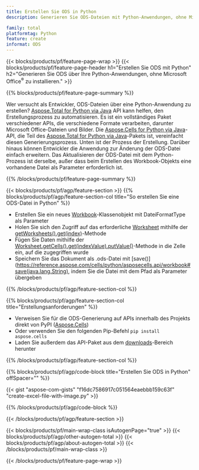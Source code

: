 ```yaml
---
title: Erstellen Sie ODS in Python
description: Generieren Sie ODS-Dateien mit Python-Anwendungen, ohne Microsoft Office zu verwenden. 

family: total
platformtag: Python
feature: create
informat: ODS
---
```

{{< blocks/products/pf/feature-page-wrap >}}
{{< blocks/products/pf/feature-page-header h1="Erstellen Sie ODS mit Python" h2="Generieren Sie ODS über Ihre Python-Anwendungen, ohne Microsoft Office<sup>&reg;</sup> zu installieren." >}}

{{% blocks/products/pf/feature-page-summary %}}

Wer versucht als Entwickler, ODS-Dateien über eine Python-Anwendung zu erstellen? [Aspose.Total for Python via Java](https://products.aspose.com/total/python-java/) API kann helfen, den Erstellungsprozess zu automatisieren. Es ist ein vollständiges Paket verschiedener APIs, die verschiedene Formate verarbeiten, darunter Microsoft Office-Dateien und Bilder. Die [Aspose.Cells for Python via Java](https://products.aspose.com/cells/python-java/)-API, die Teil des [Aspose.Total for Python via Java](https://products.aspose.com/total/python-java/)-Pakets ist, vereinfacht diesen Generierungsprozess. Unten ist der Prozess der Erstellung. Darüber hinaus können Entwickler die Anwendung zur Änderung der ODS-Datei einfach erweitern. Das Aktualisieren der ODS-Datei mit dem Python-Prozess ist derselbe, außer dass beim Erstellen des Workbook-Objekts eine vorhandene Datei als Parameter erforderlich ist.

{{% /blocks/products/pf/feature-page-summary %}}

{{< blocks/products/pf/agp/feature-section >}}
{{% blocks/products/pf/agp/feature-section-col title="So erstellen Sie eine ODS-Datei in Python" %}}

- Erstellen Sie ein neues [Workbook](https://reference.aspose.com/cells/python/asposecells.api/Workbook)-Klassenobjekt mit DateiFormatType als Parameter
- Holen Sie sich den Zugriff auf das erforderliche [Worksheet](https://reference.aspose.com/cells/python/asposecells.api/Worksheet) mithilfe der [getWorksheets().get(index)](https://reference.aspose.com/cells/python/asposecells.api/workbook#Worksheets)-Methode
- Fügen Sie Daten mithilfe der [Worksheet.getCells().get(indexValue).putValue()](https://reference.aspose.com/cells/python/asposecells.api/worksheet#Cells)-Methode in die Zelle ein, auf die zugegriffen wurde
- Speichern Sie das Dokument als .ods-Datei mit [save()](https://reference.aspose.com/cells/python/asposecells.api/workbook#save(java.lang.String), indem Sie die Datei mit dem Pfad als Parameter übergeben

{{% /blocks/products/pf/agp/feature-section-col %}}

{{% blocks/products/pf/agp/feature-section-col title="Erstellungsanforderungen" %}}

- Verweisen Sie für die ODS-Generierung auf APIs innerhalb des Projekts direkt von PyPI ([Aspose.Cells](https://pypi.org/project/aspose-cells/))
- Oder verwenden Sie den folgenden Pip-Befehl ```pip install aspose.cells``` 
- Laden Sie außerdem das API-Paket aus dem [downloads](https://releases.aspose.com/cells/python-java)-Bereich herunter 

{{% /blocks/products/pf/agp/feature-section-col %}}

{{% blocks/products/pf/agp/code-block title="Erstellen Sie ODS in Python" offSpacer="" %}}

{{< gist "aspose-com-gists" "f16dc7586917c051564eaebbb159c63f" "create-excel-file-with-image.py" >}}

{{% /blocks/products/pf/agp/code-block %}}

{{< /blocks/products/pf/agp/feature-section >}}

{{< blocks/products/pf/main-wrap-class isAutogenPage="true" >}}
{{< blocks/products/pf/agp/other-autogen-total >}}
{{< blocks/products/pf/agp/about-autogen-total >}}
{{< /blocks/products/pf/main-wrap-class >}}

{{< /blocks/products/pf/feature-page-wrap >}}